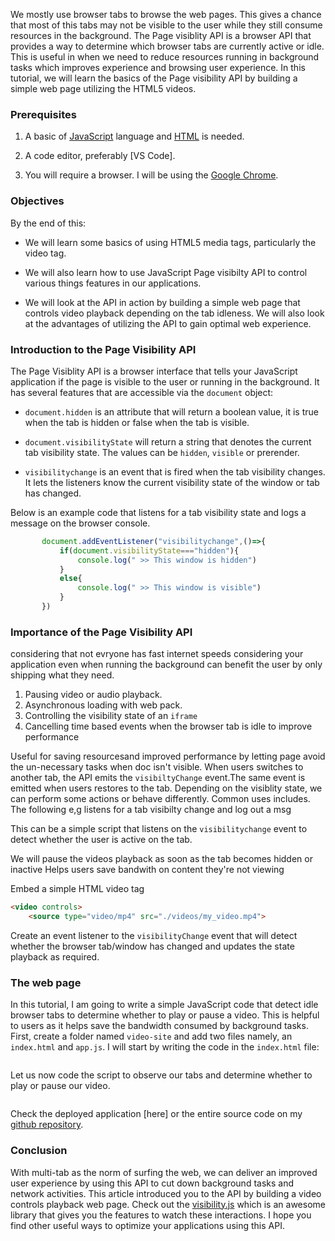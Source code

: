 We mostly use browser tabs to browse the web pages. This gives a chance that most of this tabs may not be visible to the user while they still consume resources in the background.
The Page visiblity API is a browser API that provides a way to determine which browser tabs are currently active or idle.
This is useful in when we need to reduce resources running in background tasks which improves experience and browsing user experience. In this tutorial, we will learn the basics of the Page visibility API by building a simple web page utilizing the HTML5 videos.

### Prerequisites
1. A basic of [JavaScript]() language and [HTML]() is needed.
   
2. A code editor, preferably [VS Code].
   
3. You will require a browser. I will be using the [Google Chrome]().
   
### Objectives
By the end of this:
- We will learn some basics of using HTML5 media tags, particularly the video tag.
  
- We will also learn how to use JavaScript Page visibilty API to control various things features in our applications.
  
- We will look at the API in action by building a simple web page that controls video playback depending on the tab idleness. We will also look at the advantages of utilizing the API to gain optimal web experience. 

### Introduction to the Page Visibility API

The Page Visiblity API is a browser interface that tells your JavaScript application if the page is visible to the user or running in the background.
It has several features that are accessible via the `document` object:
- `document.hidden` is an attribute that will return a boolean value, it is true when the tab is hidden or false when the tab is visible.
  
- `document.visibilityState` will return a string that denotes the current tab visibility state. The values can be `hidden`, `visible` or prerender.
  
- `visibilitychange` is an event that is fired when the tab visibility changes. It lets the listeners know the current visibility state of the window or tab has changed.

Below is an example code that listens for a tab visibility state and logs a message on the browser console.
```javascript 
       document.addEventListener("visibilitychange",()=>{
           if(document.visibilityState==="hidden"){
               console.log(" >> This window is hidden")
           }
           else{
               console.log(" >> This window is visible")
           }
       })
```

### Importance of the Page Visibility API
considering that not evryone has fast internet speeds considering your application even when running the background can benefit the user by only shipping what they need.
1. Pausing video or audio playback.
2. Asynchronous loading with web pack.
3. Controlling the visibility state of an `iframe`
4. Cancelling time based events when the browser tab is idle to improve performance

Useful for saving resourcesand improved performance by letting page avoid the un-necessary tasks when doc isn't visible.
When users switches to another tab, the API emits the `visibiltyChange` event.The same event is emitted when users restores to the tab. Depending on the visiblity state, we can perform some actions or behave differently.
Common uses includes.
The following e,g listens for a tab visibilty change and log out a msg


This can be a simple script that listens on the `visibilitychange` event to detect whether the user is active on the tab.


We will pause the videos playback as soon as the tab becomes hidden or inactive
Helps users save bandwith on content they're not viewing

Embed a simple HTML video tag
```HTML
<video controls>
    <source type="video/mp4" src="./videos/my_video.mp4">

```

Create an event listener to the `visibilityChange` event that will detect whether the browser tab/window has changed
and updates the state playback as required.


### The web page
In this tutorial, I am going to write a simple JavaScript  code that detect idle browser tabs to determine whether to play or pause a video. This is helpful to users as it helps save the bandwidth consumed by background tasks. First, create a folder named `video-site` and add two files namely, an `index.html` and `app.js`.
I will start by writing the code in the `index.html` file:
```HTML


```
Let us now code the script to observe our tabs and determine whether to play or pause our video.
```javascript

``` 
Check the deployed application [here] or the entire source code on my [github repository]().

### Conclusion
With multi-tab as the norm of surfing the web, we can deliver an improved user experience by using this API to cut down background tasks and network activities. This article introduced you to the API by building a video controls playback web page. Check out the [visibility.js](https://github.com/evilmartians/visibility.js) which is an awesome library that gives you the features to watch these interactions. I hope you find other useful ways to optimize your applications using this API. 